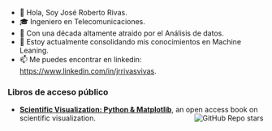 - 👋 Hola, Soy José Roberto Rivas.
- 🎓 Ingeniero en Telecomunicaciones.
- 👀 Con una década altamente atraido por el Análisis de datos.
- 🌱 Estoy actualmente consolidando mis conocimientos en Machine Leaning.
- 📫 Me puedes encontrar en linkedin: https://www.linkedin.com/in/jrrivasvivas.


### Libros de acceso público

- **[Scientific Visualization: Python & Matplotlib](https://github.com/rougier/scientific-visualization-book)**, an open access book on scientific visualization.  <img align="right" alt="GitHub Repo stars" src="https://img.shields.io/github/stars/rougier/scientific-visualization-book?style=social"> 


